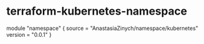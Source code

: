 # terraform-kubernetes-namespace

module "namespace" {
  source  = "AnastasiaZinych/namespace/kubernetes"
  version = "0.0.1"
}
